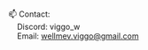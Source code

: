 📫 Contact:\
&nbsp;&nbsp;&nbsp;&nbsp;Discord: viggo_w\
&nbsp;&nbsp;&nbsp;&nbsp;Email: wellmev.viggo@gmail.com
